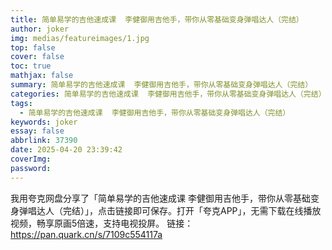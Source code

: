 ```yaml
---
title: 简单易学的吉他速成课  李健御用吉他手，带你从零基础变身弹唱达人（完结）
author: joker
img: medias/featureimages/1.jpg
top: false
cover: false
toc: true
mathjax: false
summary: 简单易学的吉他速成课  李健御用吉他手，带你从零基础变身弹唱达人（完结）
categories: 简单易学的吉他速成课  李健御用吉他手，带你从零基础变身弹唱达人（完结）
tags:
  - 简单易学的吉他速成课  李健御用吉他手，带你从零基础变身弹唱达人（完结）
keywords: joker
essay: false
abbrlink: 37390
date: 2025-04-20 23:39:42
coverImg:
password:
---
```


我用夸克网盘分享了「简单易学的吉他速成课  李健御用吉他手，带你从零基础变身弹唱达人（完结）」，点击链接即可保存。打开「夸克APP」，无需下载在线播放视频，畅享原画5倍速，支持电视投屏。
链接：https://pan.quark.cn/s/7109c554117a
